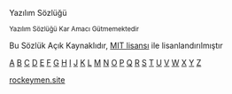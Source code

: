 Yazılım Sözlüğü 

<sup> Yazılım Sözlüğü Kar Amacı Gütmemektedir </sup>

Bu Sözlük Açık Kaynaklıdır, [MIT lisansı](/LICENSE) ile lisanlandırılmıştır


[A](docs/A.md)
[B](docs/B.md)
[C](docs/C.md)
[D](docs/D.md)
[E](docs/E.md)
[F](docs/F.md)
[G](docs/G.md)
[H](docs/H.md)
[I](docs/I.md)
[J](docs/J.md)
[K](docs/K.md)
[L](docs/L.md)
[M](docs/M.md)
[N](docs/N.md)
[O](docs/O.md)
[P](docs/P.md)
[Q](docs/Q.md)
[R](docs/R.md)
[S](docs/S.md)
[T](docs/T.md)
[U](docs/U.md)
[V](docs/V.md)
[W](docs/W.md)
[X](docs/X.md)
[Y](docs/Y.md)
[Z](docs/Z.md)

[rockeymen.site](rockeymen.site)
